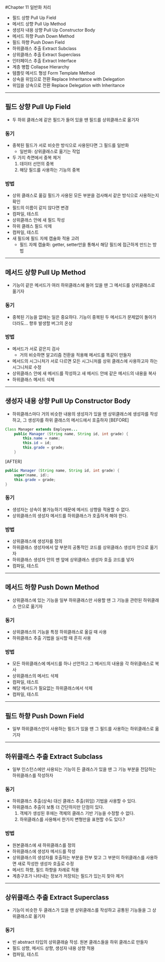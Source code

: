 #Chapter 11 일반화 처리
- 필드 상향 Pull Up Field
- 메서드 상향 Pull Up Method
- 생성자 내용 상향 Pull Up Constructor Body
- 메서드 하향 Push Down Method
- 필드 하향 Push Down Field
- 하위클래스 추출 Extract Subclass
- 상위클래스 추출 Extract Superclass
- 인터페이스 추출 Extract Interface
- 계층 병합 Collapse Hierarchy
- 템플릿 메서드 형성 Form Template Method
- 상속을 위임으로 전환 Replace Inheritance with Delegation
- 위임을 상속으로 전환 Replace Delegation with Inheritance

---
## 필드 상향 Pull Up Field
- 두 하위 클래스에 같은 필드가 들어 있을 땐 필드를 상위클래스로 옮기자

### 동기
- 중복된 필드가 서로 비슷한 방식으로 사용된다면 그 필드를 일반화
  - 일반화: 상위클래스로 옮기는 작업
- 두 가지 측면에서 중복 제거
  1) 데이터 선언의 중복
  2) 해당 필드를 사용하는 기능의 중복

### 방법
- 상위 클래스로 옮길 필드가 사용된 모든 부분을 검사해서 같은 방식으로 사용하는지 확인
- 필드의 이름이 같지 않다면 변경
- 컴파일, 테스트
- 상위클래스 안에 새 필드 작성
- 하위 클래스 필드 삭제
- 컴파일, 테스트 
- 새 필드에 필드 자체 캡슐화 적용 고려 
  - 필드 자체 캡슐화: getter, setter만을 통해서 해당 필드에 접근하게 만드는 방법

---
## 메서드 상향 Pull Up Method
- 기능이 같은 메서드가 여러 하위클래스에 들어 있을 땐 그 메서드를 상위클래스로 옮기자

### 동기
- 중복된 기능을 없애는 일은 중요하다. 기능이 중복된 두 메서드가 문제없이 돌아가더라도... 향후 발생할 버그의 온상

### 방법
- 메서드가 서로 같은지 검사
  - 거의 비슷하면 알고리즘 전환을 적용해 메서드를 똑같이 만들자
- 메서드의 시그니처가 서로 다르면 모든 시그니처를 상위 클래스에 사용하고자 하는 시그니처로 수정
- 상위클래스 안에 새 메서드를 작성하고 새 메서드 안에 같은 메서드의 내용을 복사 
- 하위클래스 메서드 삭제

---
## 생성자 내용 상향 Pull Up Constructor Body
- 하위클래스마다 거의 비슷한 내용의 생성자가 있을 땐 상위클래스에 생성자를 작성하고, 그 생성자를 하위 클래스의 메서드에서 호출하자
[BEFORE]
```java
Class Manager extends Employee...
    public Manager (String name, String id, int grade) {
        this.name = name;
        this.id = id;
        this.grade = grade;
    }
```
[AFTER]
```java
public Manager (String name, String id, int grade) {
    super(name, id);
    this.grade = grade;
}
```
### 동기
- 생성자는 상속이 불가능하기 때문에 메서드 상향을 적용할 수 없다.
- 상위클래스의 생성자 메서드를 하위클래스가 호출하게 해야 한다.

### 방법
- 상위클래스에 생성자를 정의
- 하위클래스 생성자에서 앞 부분의 공통적인 코드를 상위클래스 생성자 안으로 옮기자
- 하위클래스 생성자 안의 맨 앞에 상위클래스 생성자 호출 코드를 넣자 
- 컴파일, 테스트 

---
## 메서드 하향 Push Down Method
- 상위클래스에 있는 기능을 일부 하위클래스만 사용할 땐 그 기능을 관련된 하위클래스 안으로 옮기자

### 동기
- 상위클래스의 기능을 특정 하위클래스로 옮길 때 사용
- 하위클래스 추출 기법을 실시할 때 흔히 사용

### 방법
- 모든 하위클래스에 메서드를 하나 선언하고 그 메서드의 내용을 각 하위클래스로 복사
- 상위클래스의 메서드 삭제
- 컴파일, 테스트
- 해당 메서드가 필요없는 하위클래스에서 삭제
- 컴파일, 테스트

--- 
## 필드 하향 Push Down Field
- 일부 하위클래스만이 사용하는 필드가 있을 땐 그 필드를 사용하는 하위클래스로 옮기자  

---
## 하위클래스 추출 Extract Subclass
- 일부 인스턴스에만 사용되는 기능이 든 클래스가 있을 땐 그 기능 부분을 전담하는 하위클래스를 작성하자  

### 동기
- 하위클래스 추출(상속) 대신 클래스 추출(위임) 기법을 사용할 수 있다.
- 하위클래스 추출이 보통 더 간단하지만 단점이 있다.
  1) 객체가 생성된 후에는 객체의 클래스 기반 기능을 수정할 수 없다.
  2) 하위클래스를 사용해서 한가지 변형만을 표현할 수도 있다.?

### 방법
- 원본클래스에 새 하위클래스를 정의
- 하위클래스에 생성자 메서드를 작성
- 상위클래스의 생성자를 호출하는 부분을 전부 찾고 그 부분이 하위클래스를 사용하면 새로 작성한 생성자 호출로 수정
- 메서드 하향, 필드 하향을 차례로 적용
- 계층구조가 나타내는 정보가 저장되는 필드가 있는지 찾아 제거

---
## 상위클래스 추출 Extract Superclass
- 기능이 비슷한 두 클래스가 있을 땐 상위클래스를 작성하고 공통된 기능들을 그 상위클래스로 옮기자  

### 동기
- 빈 abstract 타입의 상위클래슬 작성. 원본 클래스들을 하위 클래스로 만들자
- 필드 상향, 메서드 상향, 생성자 내용 상향 적용
- 컴파일, 테스트




























